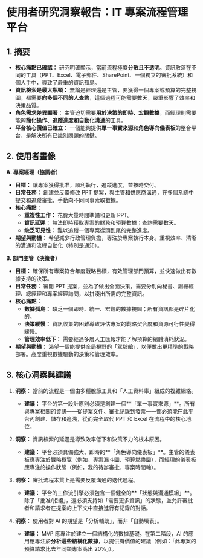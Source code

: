 # 使用者研究洞察報告：IT 專案流程管理平台

## 1. 摘要

*   **核心痛點已確認：** 研究明確顯示，當前流程極度**分散且不透明**。資訊散落在不同的工具（PPT、Excel、電子郵件、SharePoint、一個獨立的審批系統）和個人手中，導致了嚴重的資訊孤島。
*   **資訊檢索是最大瓶頸：** 無論是經理還是主管，要獲得一個專案或預算的完整視圖，都需要**向多個不同的人查詢**，這個過程可能需要數天，嚴重影響了效率和決策品質。
*   **角色需求差異顯著：** 主管迫切需要**用於決策的即時、宏觀數據**，而經理則需要能夠**簡化操作、追蹤進度和自動化溝通**的工具。
*   **平台核心價值已確立：** 一個能夠提供**單一事實來源**和**角色導向儀表板**的整合平台，是解決所有已識別問題的關鍵。

## 2. 使用者畫像

**A. 專案經理（協調者）**

*   **目標：** 讓專案獲得批准，順利執行，追蹤進度，並按時交付。
*   **日常任務：** 創建並反覆修改 PPT 提案，與主管和供應商溝通，在多個系統中提交和追蹤審批，手動向不同同事索取數據。
*   **核心痛點：**
    *   **重複性工作：** 花費大量時間準備和更新 PPT。
    *   **資訊延遲：** 無法即時獲取專案的財務和預算數據；查詢需要數天。
    *   **缺乏可見性：** 難以追蹤一個專案從頭到尾的完整進度。
*   **期望與動機：** 希望減少行政管理負擔，專注於專案執行本身。重視效率、清晰的溝通和流程自動化（特別是通知）。

**B. 部門主管（決策者）**

*   **目標：** 確保所有專案符合年度戰略目標，有效管理部門預算，並快速做出有數據支持的決策。
*   **日常任務：** 審閱 PPT 提案，並為了做出全面決策，需要分別向秘書、副總經理、總經理和專案經理詢問，以拼湊出所需的完整資訊。
*   **核心痛點：**
    *   **數據孤島：** 缺乏一個即時、統一、宏觀的數據視圖；所有資訊都是碎片化的。
    *   **決策緩慢：** 資訊收集的困難導致評估專案的戰略契合度和資源可行性變得緩慢。
    *   **管理效率低下：** 需要經過多層人工匯報才能了解預算的總體消耗狀況。
*   **期望與動機：** 渴望一個能提供全局視野的「駕駛艙」，以便做出更精準的戰略部署。高度重視數據驅動的決策和管理效率。

## 3. 核心洞察與建議

1.  **洞察：** 當前的流程是一個由多種脫節工具和「人工資料庫」組成的複雜網絡。
    *   **建議：** 平台的第一設計原則必須是創建一個**「單一事實來源」**。所有與專案相關的資訊——從提案文件、審批記錄到發票——都必須能在此平台內創建、儲存和追溯，從而完全取代 PPT 和 Excel 在流程中的核心地位。

2.  **洞察：** 資訊檢索的延遲是導致效率低下和決策不力的根本原因。
    *   **建議：** 平台必須具備強大、即時的**「角色導向儀表板」**。主管的儀表板應專注於戰略概覽（例如，專案漏斗圖、預算燃盡圖），而經理的儀表板應專注於操作狀態（例如，我的待辦審批、專案時間軸）。

3.  **洞察：** 審批流程本質上是需要反覆溝通的迭代過程。
    *   **建議：** 平台的工作流引擎必須包含一個健全的**「狀態與溝通模組」**。除了「批准/拒絕」，還必須支持如「需要更多資訊」的狀態，並允許審批者和請求者在提案的上下文中直接進行有記錄的對話。

4.  **洞察：** 使用者對 AI 的期望是「分析輔助」，而非「自動填表」。
    *   **建議：** MVP 應專注於建立一個結構化的數據基礎。在第二階段，AI 的應用應專注於**分析這些結構化數據**，以提供有價值的建議（例如：「此專案的預算請求比去年同類專案高出 20%」）。
